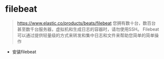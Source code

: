 # filebeat

> https://www.elastic.co/products/beats/filebeat
> 您拥有数十台，数百台甚至数千台服务器，虚拟机和生成日志的容器时，请勿使用SSH。 Filebeat可以通过提供轻量级的方式来转发和集中日志和文件来帮助您简单的简单操作

- 安装filebeat
